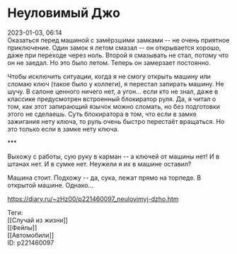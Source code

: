 Неуловимый Джо
===============

   
 2023-01-03, 06:14   
  Оказаться перед машиной с замёрзшими замками -- не очень приятное приключение. Один замок я летом смазал -- он открывается хорошо, даже при переходе через ноль. Второй я смазывать не стал, потому что он не заедал. Но это было летом. Теперь он замерзает постоянно.   
   
 Чтобы исключить ситуации, когда я не смогу открыть машину или сломаю ключ (такое было у коллеги), я перестал запирать машину. Не шучу. В салоне ценного ничего нет, а угон... если кто не знал, даже в классике предусмотрен встроенный блокиратор руля. Да, я читал о том, как этот запирающий язычок можно сломать, но без подготовки этого не сделаешь. Суть блокиратора в том, что если в замке зажигания нету ключа, то руль очень быстро перестаёт вращаться. Но это только если в замке нету ключа.   
   
 \*\*\*   
   
 Выхожу с работы, сую руку в карман -- а ключей от машины нет! И в штанах нет. И в сумке нет. Неужели я их в машине оставил?   
   
 Машина стоит. Подхожу -- да, сука, лежат прямо на торпеде. В открытой машине. Однако...   
    
 <https://diary.ru/~zHz00/p221460097_neulovimyj-dzho.htm>   
   
 Теги:   
 [[Случай из жизни]]   
 [[Фейлы]]   
 [[Автомобили]]   
 ID: p221460097